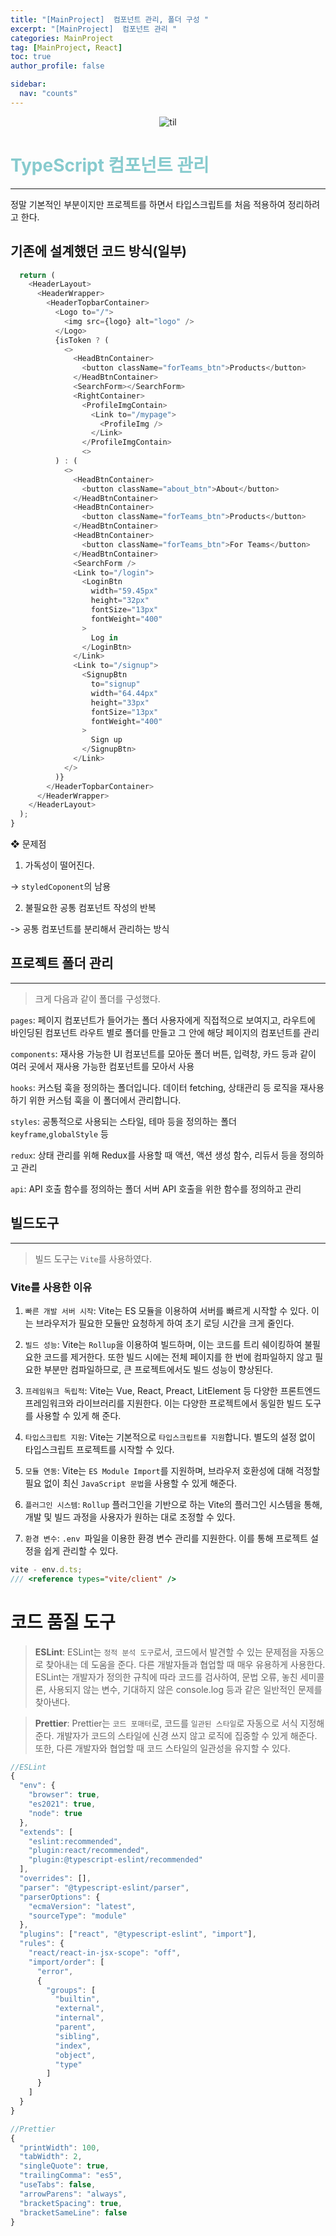 ```yaml
---
title: "[MainProject]  컴포넌트 관리, 폴더 구성 "
excerpt: "[MainProject]  컴포넌트 관리 "
categories: MainProject
tag: [MainProject, React]
toc: true
author_profile: false

sidebar:
  nav: "counts"
---
```


<div style="text-align: center;">
<img src="/assets/images/til.png" alt="til" />
</div>

# <span style='color:RGB(135, 203, 206)'> TypeScript 컴포넌트 관리

---

정말 기본적인 부분이지만 프로젝트를 하면서 타입스크립트를 처음 적용하여 정리하려고 한다.

## 기존에 설계했던 코드 방식(일부)

```js
  return (
    <HeaderLayout>
      <HeaderWrapper>
        <HeaderTopbarContainer>
          <Logo to="/">
            <img src={logo} alt="logo" />
          </Logo>
          {isToken ? (
            <>
              <HeadBtnContainer>
                <button className="forTeams_btn">Products</button>
              </HeadBtnContainer>
              <SearchForm></SearchForm>
              <RightContainer>
                <ProfileImgContain>
                  <Link to="/mypage">
                    <ProfileImg />
                  </Link>
                </ProfileImgContain>
                <>
          ) : (
            <>
              <HeadBtnContainer>
                <button className="about_btn">About</button>
              </HeadBtnContainer>
              <HeadBtnContainer>
                <button className="forTeams_btn">Products</button>
              </HeadBtnContainer>
              <HeadBtnContainer>
                <button className="forTeams_btn">For Teams</button>
              </HeadBtnContainer>
              <SearchForm />
              <Link to="/login">
                <LoginBtn
                  width="59.45px"
                  height="32px"
                  fontSize="13px"
                  fontWeight="400"
                >
                  Log in
                </LoginBtn>
              </Link>
              <Link to="/signup">
                <SignupBtn
                  to="signup"
                  width="64.44px"
                  height="33px"
                  fontSize="13px"
                  fontWeight="400"
                >
                  Sign up
                </SignupBtn>
              </Link>
            </>
          )}
        </HeaderTopbarContainer>
      </HeaderWrapper>
    </HeaderLayout>
  );
}
```

❖ 문제점

1. 가독성이 떨어진다.

-> `styledCoponent`의 남용

2. 불필요한 공통 컴포넌트 작성의 반복

-> 공통 컴포넌트를 분리해서 관리하는 방식

## 프로젝트 폴더 관리

---

> 크게 다음과 같이 폴더를 구성했다.

`pages`: 페이지 컴포넌트가 들어가는 폴더
사용자에게 직접적으로 보여지고, 라우트에 바인딩된 컴포넌트 라우트 별로 폴더를 만들고 그 안에 해당 페이지의 컴포넌트를 관리

`components`: 재사용 가능한 UI 컴포넌트를 모아둔 폴더 버튼, 입력창, 카드 등과 같이 여러 곳에서 재사용 가능한 컴포넌트를 모아서 사용

`hooks`: 커스텀 훅을 정의하는 폴더입니다. 데이터 fetching, 상태관리 등 로직을 재사용하기 위한 커스텀 훅을 이 폴더에서 관리합니다.

`styles`: 공통적으로 사용되는 스타일, 테마 등을 정의하는 폴더
`keyframe`,`globalStyle` 등

`redux`: 상태 관리를 위해 Redux를 사용할 때 액션, 액션 생성 함수, 리듀서 등을 정의하고 관리

`api`: API 호출 함수를 정의하는 폴더 서버 API 호출을 위한 함수를 정의하고 관리

## 빌드도구

---

> 빌드 도구는 `Vite`를 사용하였다.

### Vite를 사용한 이유

1. `빠른 개발 서버 시작`: Vite는 ES 모듈을 이용하여 서버를 빠르게 시작할 수 있다. 이는 브라우저가 필요한 모듈만 요청하게 하여 초기 로딩 시간을 크게 줄인다.

2. `빌드 성능`: Vite는 `Rollup`을 이용하여 빌드하며, 이는 코드를 트리 쉐이킹하여 불필요한 코드를 제거한다. 또한 빌드 시에는 전체 페이지를 한 번에 컴파일하지 않고 필요한 부분만 컴파일하므로, 큰 프로젝트에서도 빌드 성능이 향상된다.

3. `프레임워크 독립적`: Vite는 Vue, React, Preact, LitElement 등 다양한 프론트엔드 프레임워크와 라이브러리를 지원한다. 이는 다양한 프로젝트에서 동일한 빌드 도구를 사용할 수 있게 해 준다.

4. `타입스크립트 지원`: Vite는 기본적으로 `타입스크립트를 지원`합니다. 별도의 설정 없이 타입스크립트 프로젝트를 시작할 수 있다.

5. `모듈 연동`: Vite는 `ES Module Import`를 지원하며, 브라우저 호환성에 대해 걱정할 필요 없이 최신 `JavaScript 문법`을 사용할 수 있게 해준다.

6. `플러그인 시스템`: `Rollup` 플러그인을 기반으로 하는 Vite의 플러그인 시스템을 통해, 개발 및 빌드 과정을 사용자가 원하는 대로 조정할 수 있다.

7. `환경 변수`: `.env `파일을 이용한 환경 변수 관리를 지원한다. 이를 통해 프로젝트 설정을 쉽게 관리할 수 있다.

```js
vite - env.d.ts;
/// <reference types="vite/client" />
```

# 코드 품질 도구

> **ESLint**: ESLint는 `정적 분석 도구`로서, 코드에서 발견할 수 있는 문제점을 자동으로 찾아내는 데 도움을 준다. 다른 개발자들과 협업할 때 매우 유용하게 사용한다. ESLint는 개발자가 정의한 규칙에 따라 코드를 검사하여, 문법 오류, 놓친 세미콜론, 사용되지 않는 변수, 기대하지 않은 console.log 등과 같은 일반적인 문제를 찾아낸다.

> **Prettier**: Prettier는 `코드 포매터`로, 코드를 `일관된 스타일`로 자동으로 서식 지정해준다. 개발자가 코드의 스타일에 신경 쓰지 않고 로직에 집중할 수 있게 해준다. 또한, 다른 개발자와 협업할 때 코드 스타일의 일관성을 유지할 수 있다.

```js
//ESLint
{
  "env": {
    "browser": true,
    "es2021": true,
    "node": true
  },
  "extends": [
    "eslint:recommended",
    "plugin:react/recommended",
    "plugin:@typescript-eslint/recommended"
  ],
  "overrides": [],
  "parser": "@typescript-eslint/parser",
  "parserOptions": {
    "ecmaVersion": "latest",
    "sourceType": "module"
  },
  "plugins": ["react", "@typescript-eslint", "import"],
  "rules": {
    "react/react-in-jsx-scope": "off",
    "import/order": [
      "error",
      {
        "groups": [
          "builtin",
          "external",
          "internal",
          "parent",
          "sibling",
          "index",
          "object",
          "type"
        ]
      }
    ]
  }
}
```

```js
//Prettier
{
  "printWidth": 100,
  "tabWidth": 2,
  "singleQuote": true,
  "trailingComma": "es5",
  "useTabs": false,
  "arrowParens": "always",
  "bracketSpacing": true,
  "bracketSameLine": false
}
```
